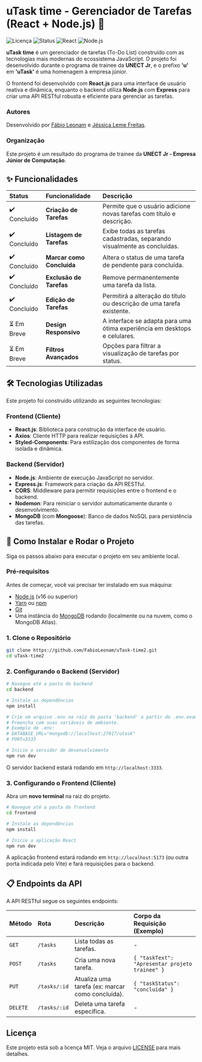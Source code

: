 # uTask time - Gerenciador de Tarefas (React + Node.js) 📝

![Licença](https://img.shields.io/badge/license-MIT-blue.svg)
![Status](https://img.shields.io/badge/status-concluído-green.svg)
![React](https://img.shields.io/badge/React-18.2.0-blue?logo=react)
![Node.js](https://img.shields.io/badge/Node.js-18.x-green?logo=node.js)

**uTask time** é um gerenciador de tarefas (To-Do List) construído com as tecnologias mais modernas do ecossistema JavaScript. O projeto foi desenvolvido durante o programa de trainee da **UNECT Jr**, e o prefixo **'u'** em **'uTask'** é uma homenagem à empresa júnior.

O frontend foi desenvolvido com **React.js** para uma interface de usuário reativa e dinâmica, enquanto o backend utiliza **Node.js** com **Express** para criar uma API RESTful robusta e eficiente para gerenciar as tarefas.

###  Autores

Desenvolvido por [Fábio Leonam](https://github.com/FabioLeonam) e [Jéssica Leme Freitas](https://github.com/jekkaleeme).

### Organização

Este projeto é um resultado do programa de trainee da **UNECT Jr - Empresa Júnior de Computação**.

## ✨ Funcionalidades

| Status      | Funcionalidade            | Descrição                                                     |
| :---------- | :------------------------ | :------------------------------------------------------------ |
| ✔️ Concluído | **Criação de Tarefas**    | Permite que o usuário adicione novas tarefas com título e descrição. |
| ✔️ Concluído | **Listagem de Tarefas**   | Exibe todas as tarefas cadastradas, separando visualmente as concluídas. |
| ✔️ Concluído | **Marcar como Concluída** | Altera o status de uma tarefa de pendente para concluída.    |
| ✔️ Concluído | **Exclusão de Tarefas**   | Remove permanentemente uma tarefa da lista.                  |
| ✔️ Concluído | **Edição de Tarefas**     | Permitirá a alteração do título ou descrição de uma tarefa existente. |
| ⏳ Em Breve  | **Design Responsivo**     | A interface se adapta para uma ótima experiência em desktops e celulares. |
| ⏳ Em Breve  | **Filtros Avançados**     | Opções para filtrar a visualização de tarefas por status.     |

## 🛠️ Tecnologias Utilizadas

Este projeto foi construído utilizando as seguintes tecnologias:

### **Frontend (Cliente)**

-   **React.js**: Biblioteca para construção da interface de usuário.
-   **Axios**: Cliente HTTP para realizar requisições à API.
-   **Styled-Components**: Para estilização dos componentes de forma isolada e dinâmica.

### **Backend (Servidor)**

-   **Node.js**: Ambiente de execução JavaScript no servidor.
-   **Express.js**: Framework para criação da API RESTful.
-   **CORS**: Middleware para permitir requisições entre o frontend e o backend.
-   **Nodemon**: Para reiniciar o servidor automaticamente durante o desenvolvimento.
-   **MongoDB** (com **Mongoose**): Banco de dados NoSQL para persistência das tarefas.

## 🚀 Como Instalar e Rodar o Projeto

Siga os passos abaixo para executar o projeto em seu ambiente local.

### **Pré-requisitos**

Antes de começar, você vai precisar ter instalado em sua máquina:
-   [Node.js](https://nodejs.org/en/) (v16 ou superior)
-   [Yarn](https://yarnpkg.com/) ou [npm](https://www.npmjs.com/)
-   [Git](https://git-scm.com/)
-   Uma instância do [MongoDB](https://www.mongodb.com/) rodando (localmente ou na nuvem, como o MongoDB Atlas).

### **1. Clone o Repositório**

```bash
git clone https://github.com/FabioLeonam/uTask-time2.git
cd uTask-time2
```

### **2. Configurando o Backend (Servidor)**

```bash
# Navegue até a pasta do backend
cd backend

# Instale as dependências
npm install

# Crie um arquivo .env na raiz da pasta 'backend' a partir do .env.example
# Preencha com suas variáveis de ambiente.
# Exemplo de .env:
# DATABASE_URL="mongodb://localhost:27017/utask"
# PORT=3333

# Inicie o servidor de desenvolvimento
npm run dev
```
O servidor backend estará rodando em `http://localhost:3333`.

### **3. Configurando o Frontend (Cliente)**

Abra um **novo terminal** na raiz do projeto.

```bash
# Navegue até a pasta do frontend
cd frontend

# Instale as dependências
npm install

# Inicie a aplicação React
npm run dev
```
A aplicação frontend estará rodando em `http://localhost:5173` (ou outra porta indicada pelo Vite) e fará requisições para o backend.

## 📋 Endpoints da API

A API RESTful segue os seguintes endpoints:

| Método | Rota         | Descrição                                         | Corpo da Requisição (Exemplo)                  |
| :----- | :----------- | :------------------------------------------------ | :------------------------------------------    |
| `GET`  | `/tasks`     | Lista todas as tarefas.                           | -                                              |
| `POST` | `/tasks`     | Cria uma nova tarefa.                             | `{ "taskText": "Apresentar projeto trainee" }` |
| `PUT`  | `/tasks/:id` | Atualiza uma tarefa (ex: marcar como concluída).  | `{ "taskStatus": "concluída" }`                |
| `DELETE`| `/tasks/:id` | Deleta uma tarefa específica.                     | -                                             |

## Licença

Este projeto está sob a licença MIT. Veja o arquivo [LICENSE](LICENSE.md) para mais detalhes.